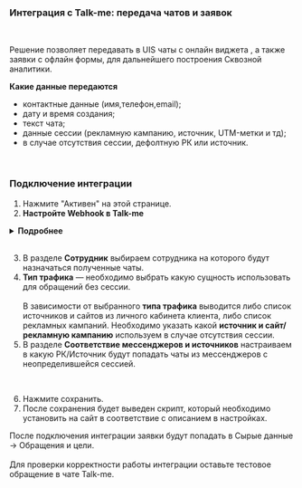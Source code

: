 ### Интеграция с Talk-me: передача чатов и заявок
<br />

Решение позволяет передавать в UIS чаты с онлайн виджета , а также заявки с офлайн формы, для дальнейшего построения Сквозной аналитики. <br />


 **Какие данные передаются**<br />
  
- контактные данные (имя,телефон,email);  
- дату и время создания;  
- текст чата;
- данные сессии (рекламную кампанию, источник, UTM-метки и тд);  
- в случае отсутствия сессии, дефолтную РК или источник.
<br />  


### Подключение интеграции <br />


1. Нажмите "Активен" на этой странице. <br />
2.  **Настройте Webhook в Talk-me**<br />

<details>
  <summary style="font-weight:bold;"> Подробнее </summary> <br />

  - **Webhook url для чатов** <br />
      - Зайдите в Talk-me в настройки сайта (по каждому сайту настройка производится отдельно). 
      - Найдите раздел События и выберете "Диалог завершен".
      - Добавьте обработчик, в нем добавьте действие "Webhook".
      - В URL хука укажите значение из поля "Webhook url для чатов ".
      - Сохраните обработчик и активируйте его. <br />

      ![image](talkme_chat.gif)

  - **Передавать offline заявки** — прожмите переключатель, если необходимо передавать offline заявки с формы offline вопроса. После прожатия появится отдельный URL для offline заявок <br />
  
  - **Webhook url для offline заявок** <br />
      - Зайдите в Talk-me в настройки сайта (по каждому сайту настройка производится отдельно) 
      - Найдите раздел События и выберете "Новый оффлайн вопрос"
      - Добавьте обработчик, в нем добавьте действие "Webhook"
      - В URL хука укажите значение из поля "Webhook url для offline заявок "
      - Сохраните обработчик и активируйте его    <br />  

      ![image](talkme_offline.gif)


</details> 
<br /> 

3. В разделе **Сотрудник**  выбираем сотрудника на которого будут назначаться полученные чаты.  
4. **Тип трафика** — необходимо выбрать какую сущность использовать для обращений без сессии. <br />  
В зависимости от выбранного **типа трафика** выводится либо список источников и сайтов  из личного кабинета клиента, либо список рекламных кампаний. Необходимо указать какой **источник и сайт/рекламную кампанию** используем в случае отсутствия сессии. <br /> 
5. В разделе **Соответствие мессенджеров и источников** настраиваем в какую РК/Источник будут попадать чаты из мессенджеров с неопределившейся сессией.  

<br />

6. Нажмите сохранить.<br />
7. После сохранения будет выведен скрипт, который необходимо установить на сайт в соответствие с описанием в настройках.<br />


После подключения интеграции заявки будут попадать в  Сырые данные -> Обращения и цели. <br />  
Для проверки корректности работы интеграции оставьте тестовое обращение в чате Talk-me.
